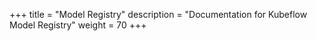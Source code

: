 +++
title = "Model Registry"
description = "Documentation for Kubeflow Model Registry"
weight = 70
+++
